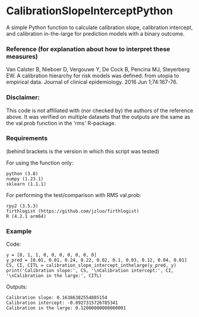 # CalibrationSlopeInterceptPython
A simple Python function to calculate calibration slope, calibration intercept, and calibration in-the-large for prediction models with a binary outcome.

### Reference (for explanation about how to interpret these measures)
Van Calster B, Nieboer D, Vergouwe Y, De Cock B, Pencina MJ, Steyerberg EW. A calibration hierarchy for risk models was defined: from utopia to empirical data. Journal of clinical epidemiology. 2016 Jun 1;74:167-76.

### Disclaimer:
This code is not affiliated with (nor checked by) the authors of the reference above. It was verified on multiple datasets that the outputs are the same as the val.prob function in the 'rms' R-package.

### Requirements
(behind brackets is the version in which this script was tested)

For using the function only:
```
python (3.8)
numpy (1.23.1)
sklearn (1.1.1)
```

For performing the test/comparison with RMS val.prob:
```
rpy2 (3.5.3)
firthlogist (https://github.com/jzluo/firthlogist)
R (4.2.1 arm64)
```


### Example
Code:
```
y = [0, 1, 1, 0, 0, 0, 0, 0, 0, 0]
y_pred = [0.01, 0.01, 0.24, 0.22, 0.02, 0.1, 0.03, 0.12, 0.04, 0.01]
CS, CI, CITL = calibration_slope_intercept_inthelarge(y_pred, y)
print('Calibration slope:', CS, '\nCalibration intercept:', CI, '\nCalibration in the large:', CITL)
```
Outputs:
```
Calibration slope: 0.16386382554885154 
Calibration intercept: -0.8927315726785341 
Calibration in the large: 0.12000000000000001
```
